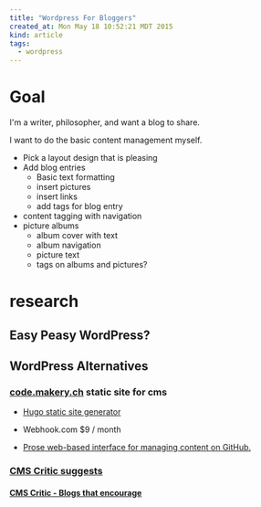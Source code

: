 ```yaml
---
title: "Wordpress For Bloggers"
created_at: Mon May 18 10:52:21 MDT 2015
kind: article
tags:
  - wordpress
---
```


# Goal

I'm a writer, philosopher, and want a blog to share.

I want to do the basic content management myself.

* Pick a layout design that is pleasing
* Add blog entries
  * Basic text formatting
  * insert pictures
  * insert links
  * add tags for blog entry
* content tagging with navigation
* picture albums
  * album cover with text
  * album navigation
  * picture text 
  * tags on albums and pictures?


# research

## Easy Peasy WordPress?

## WordPress Alternatives

### [code.makery.ch](http://code.makery.ch/blog/making-content-editors-and-web-developers-happy/) static site for cms

* [Hugo static site generator](http://gohugo.io/overview/introduction/)
* Webhook.com $9 / month

* [Prose web-based interface for managing content on GitHub.](http://prose.io/#about)

### [CMS Critic suggests](http://www.cmscritic.com/wordpress-joomla-and-drupal-are-not-the-best-cms/)

#### [CMS Critic - Blogs that encourage](http://www.cmscritic.com/minimalist-blogging-platforms/)



